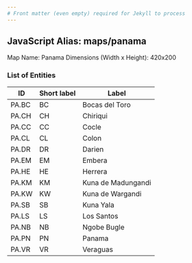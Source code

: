 ```yaml
---
# Front matter (even empty) required for Jekyll to process
---
```


## JavaScript Alias: maps/panama

Map Name: Panama
Dimensions (Width x Height): 420x200





### List of Entities

ID | Short label | Label
---|---|---|
PA.BC|BC|Bocas del Toro
PA.CH|CH|Chiriqui
PA.CC|CC|Cocle
PA.CL|CL|Colon
PA.DR|DR|Darien
PA.EM|EM|Embera
PA.HE|HE|Herrera
PA.KM|KM|Kuna de Madungandi
PA.KW|KW|Kuna de Wargandi
PA.SB|SB|Kuna Yala
PA.LS|LS|Los Santos
PA.NB|NB|Ngobe Bugle
PA.PN|PN|Panama
PA.VR|VR|Veraguas


